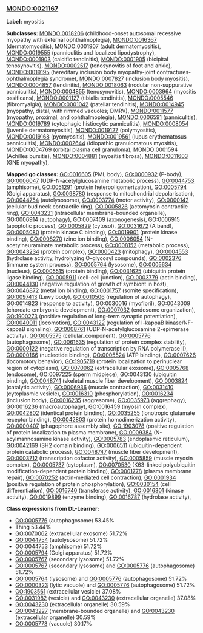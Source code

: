 
### [MONDO:0021167](http://purl.obolibrary.org/obo/MONDO_0021167)
**Label:** myositis

**Subclasses:** [MONDO:0018206](http://purl.obolibrary.org/obo/MONDO_0018206) (childhood-onset autosomal recessive myopathy with external ophthalmoplegia), [MONDO:0016367](http://purl.obolibrary.org/obo/MONDO_0016367) (dermatomyositis), [MONDO:0001907](http://purl.obolibrary.org/obo/MONDO_0001907) (adult dermatomyositis), [MONDO:0019555](http://purl.obolibrary.org/obo/MONDO_0019555) (panniculitis and localized lipodystrophy), [MONDO:0001903](http://purl.obolibrary.org/obo/MONDO_0001903) (calcific tendinitis), [MONDO:0001905](http://purl.obolibrary.org/obo/MONDO_0001905) (bicipital tenosynovitis), [MONDO:0002517](http://purl.obolibrary.org/obo/MONDO_0002517) (tenosynovitis of foot and ankle), [MONDO:0019195](http://purl.obolibrary.org/obo/MONDO_0019195) (hereditary inclusion body myopathy-joint contractures-ophthalmoplegia syndrome), [MONDO:0007827](http://purl.obolibrary.org/obo/MONDO_0007827) (inclusion body myositis), [MONDO:0004857](http://purl.obolibrary.org/obo/MONDO_0004857) (tendinitis), [MONDO:0018063](http://purl.obolibrary.org/obo/MONDO_0018063) (nodular non-suppurative panniculitis), [MONDO:0004855](http://purl.obolibrary.org/obo/MONDO_0004855) (tenosynovitis), [MONDO:0003964](http://purl.obolibrary.org/obo/MONDO_0003964) (myositis ossificans), [MONDO:0001127](http://purl.obolibrary.org/obo/MONDO_0001127) (tibialis tendinitis), [MONDO:0005546](http://purl.obolibrary.org/obo/MONDO_0005546) (fibromyalgia), [MONDO:0001042](http://purl.obolibrary.org/obo/MONDO_0001042) (patellar tendinitis), [MONDO:0014945](http://purl.obolibrary.org/obo/MONDO_0014945) (myopathy, distal, with rimmed vacuoles; DMRV), [MONDO:0011577](http://purl.obolibrary.org/obo/MONDO_0011577) (myopathy, proximal, and ophthalmoplegia), [MONDO:0006591](http://purl.obolibrary.org/obo/MONDO_0006591) (panniculitis), [MONDO:0019789](http://purl.obolibrary.org/obo/MONDO_0019789) (cytophagic histiocytic panniculitis), [MONDO:0008054](http://purl.obolibrary.org/obo/MONDO_0008054) (juvenile dermatomyositis), [MONDO:0019127](http://purl.obolibrary.org/obo/MONDO_0019127) (polymyositis), [MONDO:0019168](http://purl.obolibrary.org/obo/MONDO_0019168) (pyomyositis), [MONDO:0019561](http://purl.obolibrary.org/obo/MONDO_0019561) (lupus erythematosus panniculitis), [MONDO:0002644](http://purl.obolibrary.org/obo/MONDO_0002644) (idiopathic granulomatous myositis), [MONDO:0004769](http://purl.obolibrary.org/obo/MONDO_0004769) (orbital plasma cell granuloma), [MONDO:0001594](http://purl.obolibrary.org/obo/MONDO_0001594) (Achilles bursitis), [MONDO:0004881](http://purl.obolibrary.org/obo/MONDO_0004881) (myositis fibrosa), [MONDO:0011603](http://purl.obolibrary.org/obo/MONDO_0011603) (GNE myopathy), 

**Mapped go classes:** [GO:0016605](http://purl.obolibrary.org/obo/GO_0016605) (PML body), [GO:0000932](http://purl.obolibrary.org/obo/GO_0000932) (P-body), [GO:0006047](http://purl.obolibrary.org/obo/GO_0006047) (UDP-N-acetylglucosamine metabolic process), [GO:0044753](http://purl.obolibrary.org/obo/GO_0044753) (amphisome), [GO:0051291](http://purl.obolibrary.org/obo/GO_0051291) (protein heterooligomerization), [GO:0005794](http://purl.obolibrary.org/obo/GO_0005794) (Golgi apparatus), [GO:0098780](http://purl.obolibrary.org/obo/GO_0098780) (response to mitochondrial depolarisation), [GO:0044754](http://purl.obolibrary.org/obo/GO_0044754) (autolysosome), [GO:0003774](http://purl.obolibrary.org/obo/GO_0003774) (motor activity), [GO:0000142](http://purl.obolibrary.org/obo/GO_0000142) (cellular bud neck contractile ring), [GO:0005826](http://purl.obolibrary.org/obo/GO_0005826) (actomyosin contractile ring), [GO:0043231](http://purl.obolibrary.org/obo/GO_0043231) (intracellular membrane-bounded organelle), [GO:0006914](http://purl.obolibrary.org/obo/GO_0006914) (autophagy), [GO:0007409](http://purl.obolibrary.org/obo/GO_0007409) (axonogenesis), [GO:0006915](http://purl.obolibrary.org/obo/GO_0006915) (apoptotic process), [GO:0005829](http://purl.obolibrary.org/obo/GO_0005829) (cytosol), [GO:0031672](http://purl.obolibrary.org/obo/GO_0031672) (A band), [GO:0005080](http://purl.obolibrary.org/obo/GO_0005080) (protein kinase C binding), [GO:0019901](http://purl.obolibrary.org/obo/GO_0019901) (protein kinase binding), [GO:0008270](http://purl.obolibrary.org/obo/GO_0008270) (zinc ion binding), [GO:0006054](http://purl.obolibrary.org/obo/GO_0006054) (N-acetylneuraminate metabolic process), [GO:0008152](http://purl.obolibrary.org/obo/GO_0008152) (metabolic process), [GO:0043234](http://purl.obolibrary.org/obo/GO_0043234) (protein complex), [GO:0000423](http://purl.obolibrary.org/obo/GO_0000423) (mitophagy), [GO:0004553](http://purl.obolibrary.org/obo/GO_0004553) (hydrolase activity, hydrolyzing O-glycosyl compounds), [GO:0002376](http://purl.obolibrary.org/obo/GO_0002376) (immune system process), [GO:0005764](http://purl.obolibrary.org/obo/GO_0005764) (lysosome), [GO:0005634](http://purl.obolibrary.org/obo/GO_0005634) (nucleus), [GO:0005515](http://purl.obolibrary.org/obo/GO_0005515) (protein binding), [GO:0031625](http://purl.obolibrary.org/obo/GO_0031625) (ubiquitin protein ligase binding), [GO:0005911](http://purl.obolibrary.org/obo/GO_0005911) (cell-cell junction), [GO:0003779](http://purl.obolibrary.org/obo/GO_0003779) (actin binding), [GO:0044130](http://purl.obolibrary.org/obo/GO_0044130) (negative regulation of growth of symbiont in host), [GO:0046872](http://purl.obolibrary.org/obo/GO_0046872) (metal ion binding), [GO:0001757](http://purl.obolibrary.org/obo/GO_0001757) (somite specification), [GO:0097413](http://purl.obolibrary.org/obo/GO_0097413) (Lewy body), [GO:0010506](http://purl.obolibrary.org/obo/GO_0010506) (regulation of autophagy), [GO:0014823](http://purl.obolibrary.org/obo/GO_0014823) (response to activity), [GO:0030016](http://purl.obolibrary.org/obo/GO_0030016) (myofibril), [GO:0043009](http://purl.obolibrary.org/obo/GO_0043009) (chordate embryonic development), [GO:0007032](http://purl.obolibrary.org/obo/GO_0007032) (endosome organization), [GO:1900273](http://purl.obolibrary.org/obo/GO_1900273) (positive regulation of long-term synaptic potentiation), [GO:0040011](http://purl.obolibrary.org/obo/GO_0040011) (locomotion), [GO:0043122](http://purl.obolibrary.org/obo/GO_0043122) (regulation of I-kappaB kinase/NF-kappaB signaling), [GO:0008761](http://purl.obolibrary.org/obo/GO_0008761) (UDP-N-acetylglucosamine 2-epimerase activity), [GO:0005575](http://purl.obolibrary.org/obo/GO_0005575) (cellular_component), [GO:0005776](http://purl.obolibrary.org/obo/GO_0005776) (autophagosome), [GO:0061635](http://purl.obolibrary.org/obo/GO_0061635) (regulation of protein complex stability), [GO:0000122](http://purl.obolibrary.org/obo/GO_0000122) (negative regulation of transcription by RNA polymerase II), [GO:0000166](http://purl.obolibrary.org/obo/GO_0000166) (nucleotide binding), [GO:0005524](http://purl.obolibrary.org/obo/GO_0005524) (ATP binding), [GO:0007626](http://purl.obolibrary.org/obo/GO_0007626) (locomotory behavior), [GO:1905719](http://purl.obolibrary.org/obo/GO_1905719) (protein localization to perinuclear region of cytoplasm), [GO:0070062](http://purl.obolibrary.org/obo/GO_0070062) (extracellular exosome), [GO:0005768](http://purl.obolibrary.org/obo/GO_0005768) (endosome), [GO:0097225](http://purl.obolibrary.org/obo/GO_0097225) (sperm midpiece), [GO:0043130](http://purl.obolibrary.org/obo/GO_0043130) (ubiquitin binding), [GO:0048741](http://purl.obolibrary.org/obo/GO_0048741) (skeletal muscle fiber development), [GO:0003824](http://purl.obolibrary.org/obo/GO_0003824) (catalytic activity), [GO:0006936](http://purl.obolibrary.org/obo/GO_0006936) (muscle contraction), [GO:0031410](http://purl.obolibrary.org/obo/GO_0031410) (cytoplasmic vesicle), [GO:0016310](http://purl.obolibrary.org/obo/GO_0016310) (phosphorylation), [GO:0016234](http://purl.obolibrary.org/obo/GO_0016234) (inclusion body), [GO:0016235](http://purl.obolibrary.org/obo/GO_0016235) (aggresome), [GO:0035973](http://purl.obolibrary.org/obo/GO_0035973) (aggrephagy), [GO:0016236](http://purl.obolibrary.org/obo/GO_0016236) (macroautophagy), [GO:0016459](http://purl.obolibrary.org/obo/GO_0016459) (myosin complex), [GO:0042802](http://purl.obolibrary.org/obo/GO_0042802) (identical protein binding), [GO:0035255](http://purl.obolibrary.org/obo/GO_0035255) (ionotropic glutamate receptor binding), [GO:0042803](http://purl.obolibrary.org/obo/GO_0042803) (protein homodimerization activity), [GO:0000407](http://purl.obolibrary.org/obo/GO_0000407) (phagophore assembly site), [GO:1903078](http://purl.obolibrary.org/obo/GO_1903078) (positive regulation of protein localization to plasma membrane), [GO:0009384](http://purl.obolibrary.org/obo/GO_0009384) (N-acylmannosamine kinase activity), [GO:0005783](http://purl.obolibrary.org/obo/GO_0005783) (endoplasmic reticulum), [GO:0042169](http://purl.obolibrary.org/obo/GO_0042169) (SH2 domain binding), [GO:0006511](http://purl.obolibrary.org/obo/GO_0006511) (ubiquitin-dependent protein catabolic process), [GO:0048747](http://purl.obolibrary.org/obo/GO_0048747) (muscle fiber development), [GO:0003712](http://purl.obolibrary.org/obo/GO_0003712) (transcription cofactor activity), [GO:0005859](http://purl.obolibrary.org/obo/GO_0005859) (muscle myosin complex), [GO:0005737](http://purl.obolibrary.org/obo/GO_0005737) (cytoplasm), [GO:0070530](http://purl.obolibrary.org/obo/GO_0070530) (K63-linked polyubiquitin modification-dependent protein binding), [GO:0001778](http://purl.obolibrary.org/obo/GO_0001778) (plasma membrane repair), [GO:0070252](http://purl.obolibrary.org/obo/GO_0070252) (actin-mediated cell contraction), [GO:0001934](http://purl.obolibrary.org/obo/GO_0001934) (positive regulation of protein phosphorylation), [GO:0030154](http://purl.obolibrary.org/obo/GO_0030154) (cell differentiation), [GO:0016740](http://purl.obolibrary.org/obo/GO_0016740) (transferase activity), [GO:0016301](http://purl.obolibrary.org/obo/GO_0016301) (kinase activity), [GO:0019899](http://purl.obolibrary.org/obo/GO_0019899) (enzyme binding), [GO:0016787](http://purl.obolibrary.org/obo/GO_0016787) (hydrolase activity), 

**Class expressions from DL-Learner:**

- [GO:0005776](http://purl.obolibrary.org/obo/GO_0005776) (autophagosome) 53.45%
- Thing 53.44%
- [GO:0070062](http://purl.obolibrary.org/obo/GO_0070062) (extracellular exosome) 51.72%
- [GO:0044754](http://purl.obolibrary.org/obo/GO_0044754) (autolysosome) 51.72%
- [GO:0044753](http://purl.obolibrary.org/obo/GO_0044753) (amphisome) 51.72%
- [GO:0005794](http://purl.obolibrary.org/obo/GO_0005794) (Golgi apparatus) 51.72%
- [GO:0005767](http://purl.obolibrary.org/obo/GO_0005767) (secondary lysosome) 51.72%
- [GO:0005767](http://purl.obolibrary.org/obo/GO_0005767) (secondary lysosome) and [GO:0005776](http://purl.obolibrary.org/obo/GO_0005776) (autophagosome) 51.72%
- [GO:0005764](http://purl.obolibrary.org/obo/GO_0005764) (lysosome) and [GO:0005776](http://purl.obolibrary.org/obo/GO_0005776) (autophagosome) 51.72%
- [GO:0000323](http://purl.obolibrary.org/obo/GO_0000323) (lytic vacuole) and [GO:0005776](http://purl.obolibrary.org/obo/GO_0005776) (autophagosome) 51.72%
- [GO:1903561](http://purl.obolibrary.org/obo/GO_1903561) (extracellular vesicle) 37.08%
- [GO:0031982](http://purl.obolibrary.org/obo/GO_0031982) (vesicle) and [GO:0043230](http://purl.obolibrary.org/obo/GO_0043230) (extracellular organelle) 37.08%
- [GO:0043230](http://purl.obolibrary.org/obo/GO_0043230) (extracellular organelle) 30.59%
- [GO:0043227](http://purl.obolibrary.org/obo/GO_0043227) (membrane-bounded organelle) and [GO:0043230](http://purl.obolibrary.org/obo/GO_0043230) (extracellular organelle) 30.59%
- [GO:0005773](http://purl.obolibrary.org/obo/GO_0005773) (vacuole) 30.17%


